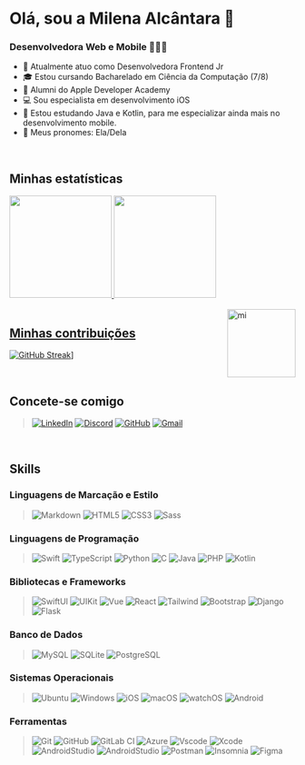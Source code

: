 <h1>Olá, sou a Milena Alcântara 🌸</h1>
<h3>Desenvolvedora Web e Mobile 👩🏻‍💻</h3>

- 🔭 Atualmente atuo como Desenvolvedora Frontend Jr
- 🎓 Estou cursando Bacharelado em Ciência da Computação (7/8)
- 🎒 Alumni do Apple Developer Academy
- 💻 Sou especialista em desenvolvimento iOS
- 🌱 Estou estudando Java e Kotlin, para me especializar ainda mais no desenvolvimento mobile.
- 👩 Meus pronomes: Ela/Dela

<br>

## Minhas estatísticas

<div>
  <a href="https://github.com/milenaalcantara">
  <img height="180em" src="https://github-readme-stats.vercel.app/api?username=milenaalcantara&show_icons=true&theme=omni&include_all_commits=true&count_private=true"/>
  <img height="180em" src="https://github-readme-stats.vercel.app/api/top-langs/?username=milenaalcantara&layout=compact&theme=omni"/>
  <div style="display: inline_block">
      <br>
      <img align="right" alt="mi" height="120em" src="https://media.giphy.com/media/FNXWVL2JzYN49eRr0z/giphy.gif">
   </div> 
</div>

## Minhas contribuições

[![GitHub Streak](https://streak-stats.demolab.com?user=milenaalcantara&theme=omni&hide_border=falso)](https://git.io/streak-stats)]

<br>

## Concete-se comigo

> [![LinkedIn](https://img.shields.io/badge/LinkedIn-0077B5?style=for-the-badge&logo=linkedin&logoColor=white)](https://www.linkedin.com/in/milimaalc/)
[![Discord](https://img.shields.io/badge/Discord-7289DA?style=for-the-badge&logo=discord&logoColor=white)](https://discord.com/channels/@milenaalcantara__/)
[![GitHub](https://img.shields.io/badge/GitHub-100000?style=for-the-badge&logo=github&logoColor=white)](https://github.com/milenaalcantara)
[![Gmail](https://img.shields.io/badge/Gmail-333333?style=for-the-badge&logo=gmail&logoColor=red)](mailto:milimaalc.dev@gmail.com)

<br>

## Skills

### Linguagens de Marcação e Estilo

> ![Markdown](https://img.shields.io/badge/Markdown-000?style=for-the-badge&logo=markdown)
![HTML5](https://img.shields.io/badge/HTML5-E34F26?style=for-the-badge&logo=html5&logoColor=white)
![CSS3](https://img.shields.io/badge/CSS3-1572B6?style=for-the-badge&logo=css3&logoColor=white)
![Sass](https://img.shields.io/badge/Sass-000?style=for-the-badge&logo=sass)

### Linguagens de Programação

> ![Swift](https://img.shields.io/badge/swift-F54A2A?style=for-the-badge&logo=swift&logoColor=white)
![TypeScript](https://img.shields.io/badge/TypeScript-007ACC?style=for-the-badge&logo=typescript&logoColor=white)
![Python](https://img.shields.io/badge/python-3670A0?style=for-the-badge&logo=python&logoColor=ffdd54)
![C](https://img.shields.io/badge/C-00599C?style=for-the-badge&logo=c&logoColor=white)
![Java](https://img.shields.io/badge/java-%23ED8B00.svg?style=for-the-badge&logo=openjdk&logoColor=white)
![PHP](https://img.shields.io/badge/PHP-777BB4?style=for-the-badge&logo=php&logoColor=white)
![Kotlin](https://img.shields.io/badge/Kotlin-0095D5?&style=for-the-badge&logo=kotlin&logoColor=white)

### Bibliotecas e Frameworks

> ![SwiftUI](https://img.shields.io/badge/swiftui-%2335495e.svg?style=for-the-badge&logo=swift&logoColor=%234FC08D)
![UIKit](https://img.shields.io/badge/uikit-%2335495e.svg?style=for-the-badge&logo=swift&logoColor=%234FC08D)
![Vue](https://img.shields.io/badge/vuejs-%2335495e.svg?style=for-the-badge&logo=vuedotjs&logoColor=%234FC08D)
![React](https://img.shields.io/badge/React-20232A?style=for-the-badge&logo=react&logoColor=61DAFB)
![Tailwind](https://img.shields.io/badge/tailwindcss-%2338B2AC.svg?style=for-the-badge&logo=tailwind-css&logoColor=white)
![Bootstrap](https://img.shields.io/badge/-boostrap-0D1117?style=for-the-badge&logo=bootstrap&labelColor=0D1117)
![Django](https://img.shields.io/badge/django-%23092E20.svg?style=for-the-badge&logo=django&logoColor=white)
![Flask](https://img.shields.io/badge/flask-%23000.svg?style=for-the-badge&logo=flask&logoColor=white)

### Banco de Dados

> ![MySQL](https://img.shields.io/badge/MySQL-00000F?style=for-the-badge&logo=mysql&logoColor=white)
![SQLite](https://img.shields.io/badge/SQLite-000?style=for-the-badge&logo=sqlite&logoColor=07405E)
![PostgreSQL](https://img.shields.io/badge/PostgreSQL-000?style=for-the-badge&logo=postgresql)

### Sistemas Operacionais

> ![Ubuntu](https://img.shields.io/badge/Ubuntu-35495E?style=for-the-badge&logo=ubuntu&logoColor=2CA5E0)
![Windows](https://img.shields.io/badge/Windows-000?style=for-the-badge&logo=windows&logoColor=2CA5E0)
![iOS](https://img.shields.io/badge/iOS-000000?style=for-the-badge&logo=ios&logoColor=white)
![macOS](https://img.shields.io/badge/mac%20os-000000?style=for-the-badge&logo=macos&logoColor=F0F0F0)
![watchOS](https://img.shields.io/badge/watch%20os-000000?style=for-the-badge&logo=watchos&logoColor=F0F0F0)
![Android](https://img.shields.io/badge/Android-3DDC84?style=for-the-badge&logo=android&logoColor=white)

### Ferramentas

> ![Git](https://img.shields.io/badge/GIT-E44C30?style=for-the-badge&logo=git&logoColor=white)
![GitHub](https://img.shields.io/badge/Github-E44C30?style=for-the-badge&logo=github&logoColor=white)
![GitLab CI](https://img.shields.io/badge/gitlab%20ci-%23181717.svg?style=for-the-badge&logo=gitlab&logoColor=white)
![Azure](https://img.shields.io/badge/Azure-E44C30?style=for-the-badge&logo=azure&logoColor=white)
![Vscode](https://img.shields.io/badge/Vscode-007ACC?style=for-the-badge&logo=visual-studio-code&logoColor=white)
![Xcode](https://img.shields.io/badge/Xcode-007ACC?style=for-the-badge&logo=xcode&logoColor=white)
![AndroidStudio](https://img.shields.io/badge/Android%20Studio-007ACC?style=for-the-badge&logo=androidstudio&logoColor=white)
![AndroidStudio](https://img.shields.io/badge/IntelliJ%20IDEA-007ACC?style=for-the-badge&logo=intellijidea&logoColor=white)
![Postman](https://img.shields.io/badge/Postman-FF6C37.svg?style=for-the-badge&logo=Postman&logoColor=white)
![Insomnia](https://img.shields.io/badge/Insomnia-black?style=for-the-badge&logo=insomnia&logoColor=5849BE)
![Figma](https://img.shields.io/badge/Figma-696969?style=for-the-badge&logo=figma&logoColor=figma)
  
